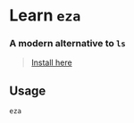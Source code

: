 # Learn `eza`
### A modern alternative to `ls`
> [Install here](https://github.com/eza-community/eza?tab=readme-ov-file#installation)

## Usage
```bash
eza
```